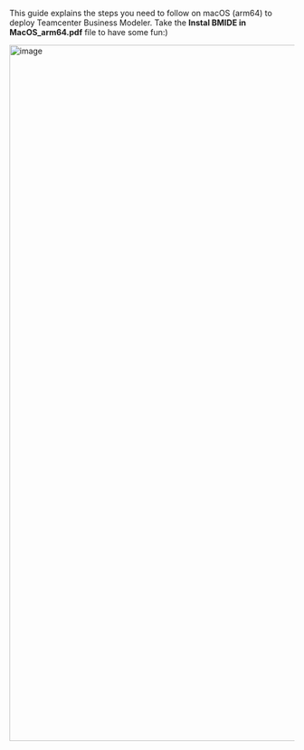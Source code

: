 This guide explains the steps you need to follow on macOS (arm64) to deploy Teamcenter Business Modeler.
Take the **Instal BMIDE in MacOS_arm64.pdf** file to have some fun:)

<img width="1915" height="1231" alt="image" src="https://github.com/user-attachments/assets/774ab3d8-c897-48bf-9c52-6b4763f9e6ea" />
